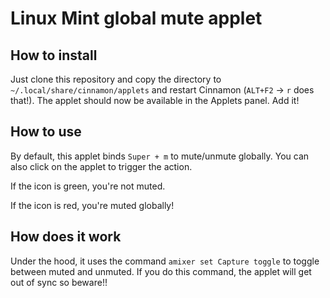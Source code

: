 # Linux Mint global mute applet
## How to install
Just clone this repository and copy the directory to `~/.local/share/cinnamon/applets` and restart Cinnamon (`ALT+F2` -> `r` does that!). The applet should now be available in the Applets panel. Add it!

## How to use
By default, this applet binds `Super + m` to mute/unmute globally. You can also click on the applet to trigger the action. 

If the icon is green, you're not muted.

If the icon is red, you're muted globally!

## How does it work
Under the hood, it uses the command `amixer set Capture toggle` to toggle between muted and unmuted. If you do this command, the applet will get out of sync so beware!!
